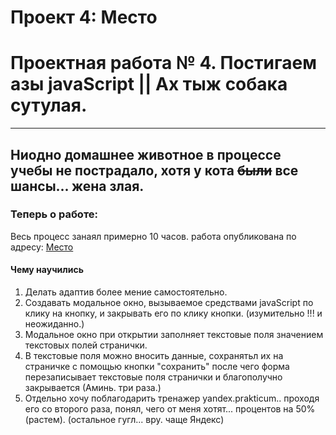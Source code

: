 
# Проект 4: Место

# Проектная работа № 4. Постигаем азы javaScript || Ах тыж собака сутулая.
-------------------------------------------------------------------------
## Ниодно домашнее животное в процессе учебы не пострадало, хотя у кота ~~были~~ все шансы... жена злая.

### Теперь о работе:

Весь процесс занаял примерно 10 часов. работа опубликована по адресу: [Место](https://vladimirzudenkov.github.io/mesto/  "Авторство Владимир Зуденков")

#### Чему научились
1. Делать адаптив более мение самостоятельно.
2. Создавать модальное окно, вызываемое средствами javaScript по клику на кнопку, и закрывать его по клику кнопки.  (изумительно !!!  и неожиданно.)
3. Модальное окно при открытии заполняет текстовые поля значением текстовых полей странички.
4. В текстовые поля можно вносить данные, сохранятьл их на страничке с помощью кнопки "сохранить"  после чего форма перезаписывает  текстовые поля странички и благополучно закрывается (Аминь. три раза.)
3. Отдельно хочу поблагодарить тренажер yandex.prakticum.. проходя его со второго раза, понял, чего от меня хотят... процентов на 50%(растем). (остальное гугл... вру. чаще Яндекс)


